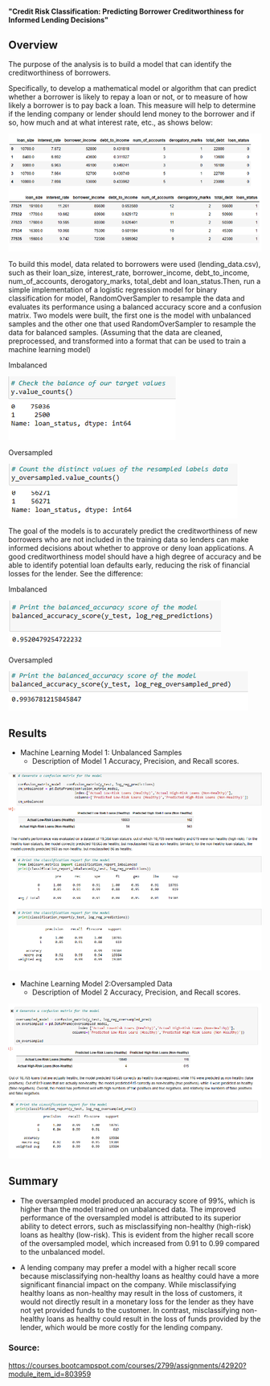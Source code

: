 #### "Credit Risk Classification: Predicting Borrower Creditworthiness for Informed Lending Decisions"

## Overview


The purpose of the analysis is to build a model that can identify the creditworthiness of borrowers.

Specifically, to develop a mathematical model or algorithm that can predict whether a borrower is likely to repay a loan or not, or to measure of how likely a borrower is to pay back a loan. This measure will help to determine if the lending company or lender should lend money to the borrower and if so, how much and at what interest rate, etc., as shows below:


![Alt text](Images/lending_data.png)


To build this model, data related to borrowers were used (lending_data.csv), such as their loan_size, interest_rate, borrower_income, debt_to_income, num_of_accounts, derogatory_marks, total_debt and loan_status.Then, run a simple implementation of a logistic regression model for binary classification for model, RandomOverSampler to resample the data and evaluates its performance using a balanced accuracy score and a confusion matrix. Two models were built, the first one is the model with unbalanced samples and the other one that used RandomOverSampler to resample the data for balanced samples.
(Assuming that the data are cleaned, preprocessed, and transformed into a format that can be used to train a machine learning model)

Imbalanced

![Alt text](Images/target_values.png)

Oversampled

![Alt text](Images/oversampled_y_value_counts.png)


The goal of the models is to accurately predict the creditworthiness of new borrowers who are not included in the training data so lenders can make informed decisions about whether to approve or deny loan applications. A good creditworthiness model should have a high degree of accuracy and be able to identify potential loan defaults early, reducing the risk of financial losses for the lender.
See the difference:

Imbalanced

![Alt text](Images/unbalanced_accuracy_score.png)

Oversampled

![Alt text](Images/balanced_accuracy_score.png)


## Results


* Machine Learning Model 1: Unbalanced Samples
  * Description of Model 1 Accuracy, Precision, and Recall scores.

![Alt text](Images/unbalanced_model.png)



* Machine Learning Model 2:Oversampled Data
  * Description of Model 2 Accuracy, Precision, and Recall scores.

![Alt text](Images/balanced_model.png)


## Summary

* The oversampled model produced an accuracy score of 99%, which is higher than the model trained on unbalanced data. The improved performance of the oversampled model is attributed to its superior ability to detect errors, such as misclassifying non-healthy (high-risk) loans as healthy (low-risk). This is evident from the higher recall score of the oversampled model, which increased from 0.91 to 0.99 compared to the unbalanced model.

* A lending company may prefer a model with a higher recall score because misclassifying non-healthy loans as healthy could have a more significant financial impact on the company. While misclassifying healthy loans as non-healthy may result in the loss of customers, it would not directly result in a monetary loss for the lender as they have not yet provided funds to the customer. In contrast, misclassifying non-healthy loans as healthy could result in the loss of funds provided by the lender, which would be more costly for the lending company.

### Source:
https://courses.bootcampspot.com/courses/2799/assignments/42920?module_item_id=803959
